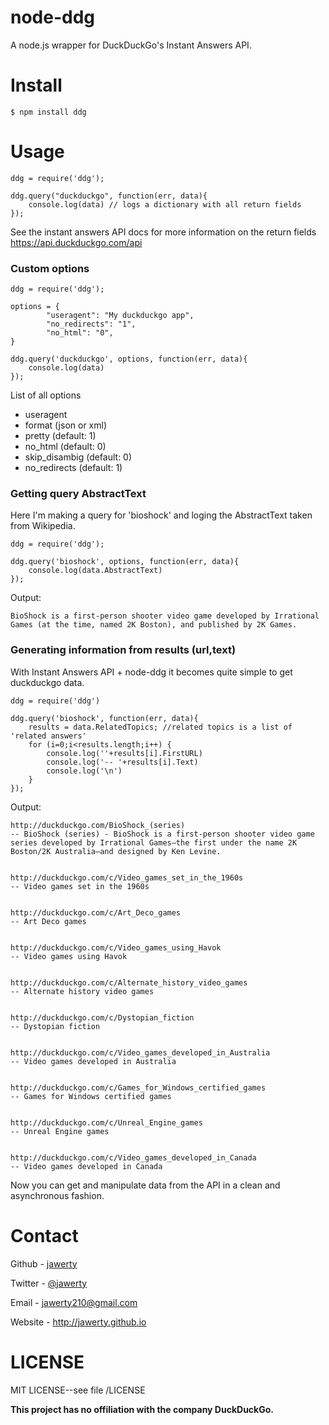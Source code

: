 # node-ddg
A node.js wrapper for DuckDuckGo's Instant Answers API. 

# Install
```
$ npm install ddg
```

# Usage

	ddg = require('ddg');

	ddg.query("duckduckgo", function(err, data){
		console.log(data) // logs a dictionary with all return fields
	});

See the instant answers API docs for more information on the return fields <https://api.duckduckgo.com/api>

### Custom options
	ddg = require('ddg');

	options = {
			"useragent": "My duckduckgo app",
			"no_redirects": "1",
			"no_html": "0",
	}

	ddg.query('duckduckgo', options, function(err, data){
		console.log(data)
	});

List of all options
* useragent
* format (json or xml)
* pretty (default: 1)
* no_html (default: 0)
* skip_disambig (default: 0)
* no_redirects (default: 1)

### Getting query AbstractText
Here I'm making a query for 'bioshock' and loging the AbstractText taken from Wikipedia.
	
	ddg = require('ddg');

	ddg.query('bioshock', options, function(err, data){
		console.log(data.AbstractText)
	});

Output:

	BioShock is a first-person shooter video game developed by Irrational Games (at the time, named 2K Boston), and published by 2K Games.

### Generating information from results (url,text)
With Instant Answers API + node-ddg it becomes quite simple to get duckduckgo data.

	ddg = require('ddg')

	ddg.query('bioshock', function(err, data){
		results = data.RelatedTopics; //related topics is a list of 'related answers'
		for (i=0;i<results.length;i++) {
			console.log(''+results[i].FirstURL)
			console.log('-- '+results[i].Text)
			console.log('\n')
		}
	});

Output:

	http://duckduckgo.com/BioShock_(series)
	-- BioShock (series) - BioShock is a first-person shooter video game series developed by Irrational Games—the first under the name 2K Boston/2K Australia—and designed by Ken Levine.


	http://duckduckgo.com/c/Video_games_set_in_the_1960s
	-- Video games set in the 1960s


	http://duckduckgo.com/c/Art_Deco_games
	-- Art Deco games


	http://duckduckgo.com/c/Video_games_using_Havok
	-- Video games using Havok


	http://duckduckgo.com/c/Alternate_history_video_games
	-- Alternate history video games


	http://duckduckgo.com/c/Dystopian_fiction
	-- Dystopian fiction


	http://duckduckgo.com/c/Video_games_developed_in_Australia
	-- Video games developed in Australia


	http://duckduckgo.com/c/Games_for_Windows_certified_games
	-- Games for Windows certified games


	http://duckduckgo.com/c/Unreal_Engine_games
	-- Unreal Engine games


	http://duckduckgo.com/c/Video_games_developed_in_Canada
	-- Video games developed in Canada

Now you can get and manipulate data from the API in a clean and asynchronous fashion.

# Contact
Github - [jawerty](http://github.com/jawerty)

Twitter - [@jawerty](http://twitter.com/jawerty)

Email - jawerty210@gmail.com

Website - <http://jawerty.github.io>

# LICENSE
MIT LICENSE--see file /LICENSE 



**This project has no offiliation with the company DuckDuckGo.**